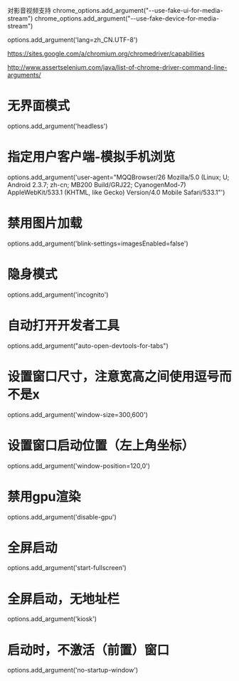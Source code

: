 对影音视频支持
chrome_options.add_argument("--use-fake-ui-for-media-stream")
chrome_options.add_argument("--use-fake-device-for-media-stream")

options.add_argument('lang=zh_CN.UTF-8')

https://sites.google.com/a/chromium.org/chromedriver/capabilities

http://www.assertselenium.com/java/list-of-chrome-driver-command-line-arguments/

# 无界面模式
options.add_argument('headless')

# 指定用户客户端-模拟手机浏览
options.add_argument('user-agent="MQQBrowser/26 Mozilla/5.0 (Linux; U; Android 2.3.7; zh-cn; MB200 Build/GRJ22; CyanogenMod-7) AppleWebKit/533.1 (KHTML, like Gecko) Version/4.0 Mobile Safari/533.1"')

# 禁用图片加载
options.add_argument('blink-settings=imagesEnabled=false')

# 隐身模式
options.add_argument('incognito')

# 自动打开开发者工具
options.add_argument("auto-open-devtools-for-tabs")

# 设置窗口尺寸，注意宽高之间使用逗号而不是x
options.add_argument('window-size=300,600')

# 设置窗口启动位置（左上角坐标）
options.add_argument('window-position=120,0')

# 禁用gpu渲染
options.add_argument('disable-gpu')

# 全屏启动
options.add_argument('start-fullscreen')

# 全屏启动，无地址栏
options.add_argument('kiosk') 

 # 启动时，不激活（前置）窗口
options.add_argument('no-startup-window') 